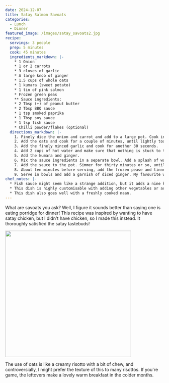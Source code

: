 ```yaml
---
date: 2024-12-07
title: Satay Salmon Savoats
categories:
  - Lunch
  - Dinner
featured_image: /images/satay_savoats2.jpg
recipe:
  servings: 3 people
  prep: 5 minutes
  cook: 45 minutes
  ingredients_markdown: |-
    * 1 Onion
    * 1 or 2 carrots
    * 3 cloves of garlic
    * A large knob of ginger
    * 1.5 cups of whole oats
    * 1 kumara (sweet potato)
    * 1 tin of pink salmon
    * Frozen green peas
    ** Sauce ingredients:
    * 2 Tbsp (+) of peanut butter
    * 2 Tbsp BBQ sauce
    * 1 tsp smoked paprika
    * 1 Tbsp soy sauce
    * 1 tsp fish sauce
    * Chilli powder/flakes (optional)
  directions_markdown: |-
    1. Finely dice the onion and carrot and add to a large pot. Cook in a splash of oil until soft.
    2. Add the oats and cook for a couple of minutes, until lightly toasted.
    3. Add the finely minced garlic and cook for another 30 seconds. 
    4. Add 2 cups of hot water and make sure that nothing is stuck to the bottom of the pot.
    5. Add the kumara and ginger.
    6. Mix the sauce ingredients in a separate bowl. Add a splash of water to get a liquidy consistency; if the sauce is too dry when adding it, the peanut butter might clump instead of evenly dispersing through the savoats.
    7. Add the sauce to the pot. Simmer for thirty minutes or so, until the oats are tender and the kumara is soft. Check the consistency reasonably frequently (also so it doesn't stick) and add extra water as required. There should be a nice thick sauce in the final dish.
    8. About ten minutes before serving, add the frozen pease and tinned salmon, broken into nice chunks. This shouldn't be added too early, else it will disintegrate too much into the sauce.
    9. Serve in bowls and add a garnish of diced ginger. My favourite way to serve this is with a dollop of greek yoghurt and toasted pumpkin seeds.
chef_notes: |-
  * Fish sauce might seem like a strange addition, but it adds a nine kick of umami. Leave this out if you think this step is a bit fishy.
  * This dish is highly customisable with adding other vegetables or aromatics. I have enjoyed adding cpasicum, spring onions, mushrooms, and cooked beetroot in some iterations.
  * This dish also goes well with a freshly cooked naan.
---
```


What are savoats you ask? Well, I figure it sounds better than saying one is eating porridge for dinner! This recipe was inspired by wanting
to have satay chicken, but I didn't have chicken, so I made this instead. It thoroughly satisfied the satay tastebuds!

<img src="{{site.baseurl}}/images/satay_savoats3.jpg" width="400"/>

The use of oats is like a creamy risotto with a bit of chew, and controversially, I might prefer the texture of this to many
risottos. If you're game, the leftovers make a lovely warm breakfast in the colder months.
